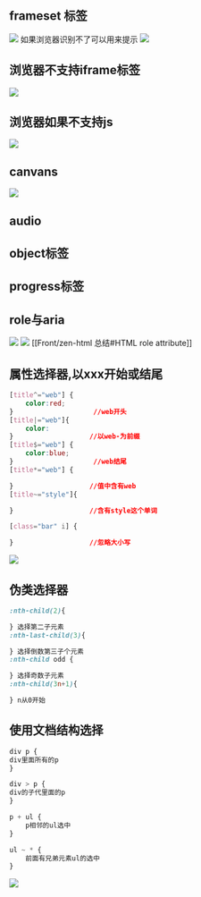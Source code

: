 ## frameset 标签
![](https://cdn.jsdelivr.net/gh/erichen1995/MarkdownPhotos@master/img/20201024183342.png)
如果浏览器识别不了可以用来提示
![](https://cdn.jsdelivr.net/gh/erichen1995/MarkdownPhotos@master/img/20201024183343.png)

## 浏览器不支持iframe标签
![](https://cdn.jsdelivr.net/gh/erichen1995/MarkdownPhotos@master/img/20201024183344.png)

## 浏览器如果不支持js
![](https://cdn.jsdelivr.net/gh/erichen1995/MarkdownPhotos@master/img/20201024183345.png)

## canvans
![](https://cdn.jsdelivr.net/gh/erichen1995/MarkdownPhotos@master/img/20201024183346.png)

## audio

## object标签

## progress标签


## role与aria
![](https://cdn.jsdelivr.net/gh/erichen1995/MarkdownPhotos@master/img/20201024183347.png)
![](https://cdn.jsdelivr.net/gh/erichen1995/MarkdownPhotos@master/img/20201024183348.png)
[[Front/zen-html 总结#HTML role attribute]]

## 属性选择器,以xxx开始或结尾
```css
[title^="web"] {
	color:red;
}                    //web开头
[title|="web"]{       
	color:
}                   //以web-为前缀
[title$="web"] {
	color:blue;
}                    //web结尾
[title*="web"] {

}                   //值中含有web
[title~="style"]{

}                   //含有style这个单词

[class="bar" i] {

}                   //忽略大小写
```
![](https://cdn.jsdelivr.net/gh/erichen1995/MarkdownPhotos@master/img/20201024183349.png)


## 伪类选择器
```css
:nth-child(2){

} 选择第二子元素
:nth-last-child(3){

} 选择倒数第三子个元素
:nth-child odd {

} 选择奇数子元素
:nth-child(3n+1){

} n从0开始

```

## 使用文档结构选择
```css
div p {
div里面所有的p
}

div > p {
div的子代里面的p
}

p + ul {
	p相邻的ul选中
}

ul ~ * {
	前面有兄弟元素ul的选中
}
```
![](https://cdn.jsdelivr.net/gh/erichen1995/MarkdownPhotos@master/img/20200930173146.png)
